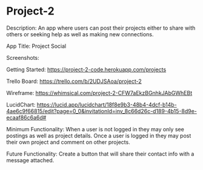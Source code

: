 # Project-2

Description: An app where users can post their projects either to share with others or seeking help as well as making new connections.

App Title: Project Social

Screenshots: 

Getting Started: https://project-2-code.herokuapp.com/projects

Trello Board: https://trello.com/b/2UDJSAoa/project-2

Wireframe: https://whimsical.com/project-2-CFW7aEkzBGnhkJAbGWhEBt

LucidChart: https://lucid.app/lucidchart/18f8e9b3-48b4-4dcf-b14b-4ae6c9f66815/edit?page=0_0&invitationId=inv_8c66d26c-d189-4b15-8d9e-ecaaf86c6a6d#

Minimum Functionality: When a user is not logged in they may only see postings as well as project details. Once a user is logged in they may post their own project and comment on other projects.

Future Functionality: Create a button that will share their contact info with a message attached.
